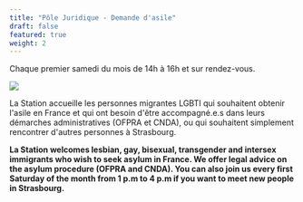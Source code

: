 ```yaml
---
title: "Pôle Juridique - Demande d'asile"
draft: false
featured: true
weight: 2
---
```


Chaque premier samedi du mois de 14h à 16h et sur rendez-vous.

![](/images/undraw_judge_katerina_limpitsouni_ny1q.svg)

La Station accueille les personnes migrantes LGBTI qui souhaitent obtenir l'asile en France et qui ont besoin d'être accompagné.e.s dans leurs démarches administratives (OFPRA et CNDA), ou qui souhaitent simplement rencontrer d'autres personnes à Strasbourg.

**La Station welcomes lesbian, gay, bisexual, transgender and intersex immigrants who wish to seek asylum in France. We offer legal advice on the asylum procedure (OFPRA and CNDA). You can also join us every first Saturday of the month from 1 p.m to 4 p.m if you want to meet new people in Strasbourg.**
